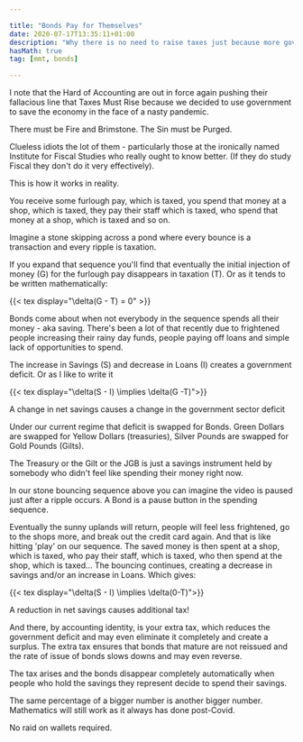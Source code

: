 ```yaml
---

title: "Bonds Pay for Themselves"
date: 2020-07-17T13:35:11+01:00
description: "Why there is no need to raise taxes just because more government bonds have been issued"
hasMath: true
tag: [mmt, bonds]

---
```


I note that the Hard of Accounting are out in force again pushing their fallacious line that Taxes Must Rise because we decided to use government to save the economy in the face of a nasty pandemic.

There must be Fire and Brimstone. The Sin must be Purged.

Clueless idiots the lot of them - particularly those at the ironically named Institute for Fiscal Studies who really ought to know better. (If they do study Fiscal they don't do it very effectively).

This is how it works in reality.

You receive some furlough pay, which is taxed, you spend that money at a shop, which is taxed, they pay their staff which is taxed, who spend that money at a shop, which is taxed and so on. 

Imagine a stone skipping across a pond where every bounce is a transaction and every ripple is taxation. 

If you expand that sequence you'll find that eventually the initial injection of money (G) for the furlough pay disappears in taxation (T). Or as it tends to be written mathematically:

{{< tex display="\delta(G - T) = 0" >}}

Bonds come about when not everybody in the sequence spends all their money - aka saving. There's been a lot of that recently due to frightened people increasing their rainy day funds, people paying off loans and simple lack of opportunities to spend.

The increase in Savings (S) and decrease in Loans (I) creates a government deficit. Or as I like to write it

{{< tex display="\delta(S - I) \implies \delta(G -T)">}}

A change in net savings causes a change in the government sector deficit

Under our current regime that deficit is swapped for Bonds. Green Dollars are swapped for Yellow Dollars (treasuries), Silver Pounds are swapped for Gold Pounds (Gilts). 

The Treasury or the Gilt or the JGB  is just a savings instrument held by somebody who didn't feel like spending their money right now. 

In our stone bouncing sequence above you can imagine the video is paused just after a ripple occurs. A Bond is a pause button in the spending sequence. 

Eventually the sunny uplands will return, people will feel less frightened, go to the shops more,  and break out the credit card again. And that is like hitting 'play' on our sequence. The saved money is then spent at a shop, which is taxed, who pay their staff, which is taxed, who then spend at the shop, which is taxed... The bouncing continues, creating a decrease in savings and/or an increase in Loans. Which gives:

{{< tex display="\delta(S - I) \implies \delta(0-T)">}}

A reduction in net savings causes additional tax!

And there, by accounting identity, is your extra tax, which reduces the government deficit and may even eliminate it completely and create a surplus. The extra tax ensures that bonds that mature are not reissued and the rate of issue of bonds slows downs and may even reverse.

The tax arises and the bonds disappear completely automatically when people who hold the savings they represent decide to spend their savings. 

The same percentage of a bigger number is another bigger number. Mathematics will still work as it always has done post-Covid.

No raid on wallets required. 
